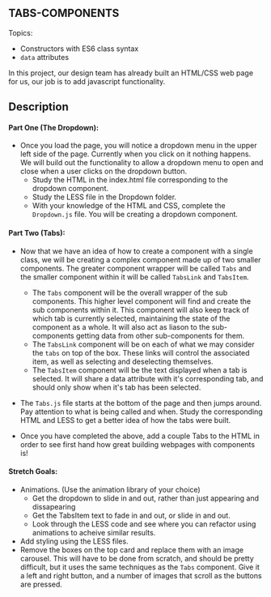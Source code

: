 **TABS-COMPONENTS**
----------------------------------

Topics:
* Constructors with ES6 class syntax
* `data` attributes

In this project, our design team has already built an HTML/CSS web page for us, our job is to add javascript functionality.

## Description

#### Part One (The Dropdown):
* Once you load the page, you will notice a dropdown menu in the upper left side of the page. Currently when you click on it nothing happens. We will build out the functionality to allow a dropdown menu to open and close when a user clicks on the dropdown button.
  * Study the HTML in the index.html file corresponding to the dropdown component.
  * Study the LESS file in the Dropdown folder.
  * With your knowledge of the HTML and CSS, complete the `Dropdown.js` file. You will be creating a dropdown component.

#### Part Two (Tabs):
* Now that we have an idea of how to create a component with a single class, we will be creating a complex component made up of two smaller components. The greater component wrapper will be called `Tabs` and the smaller component within it will be called `TabsLink` and `TabsItem`.
  * The `Tabs` component will be the overall wrapper of the sub components. This higher level component will find and create the sub components within it. This component will also keep track of which tab is currently selected, maintaining the state of the component as a whole. It will also act as liason to the sub-components getting data from other sub-components for them.
  * The `TabsLink` component will be on each of what we may consider the `tabs` on top of the box. These links will control the associated item, as well as selecting and deselecting themselves.
  * The `TabsItem` component will be the text displayed when a tab is selected. It will share a data attribute with it's corresponding tab, and should only show when it's tab has been selected.

* The `Tabs.js` file starts at the bottom of the page and then jumps around. Pay attention to what is being called and when. Study the corresponding HTML and LESS to get a better idea of how the tabs were built.

* Once you have completed the above, add a couple Tabs to the HTML in order to see first hand how great building webpages with components is!

#### Stretch Goals:
* Animations. (Use the animation library of your choice)
  * Get the dropdown to slide in and out, rather than just appearing and dissapearing
  * Get the TabsItem text to fade in and out, or slide in and out.
  * Look through the LESS code and see where you can refactor using animations to acheive similar results.
* Add styling using the LESS files.
* Remove the boxes on the top card and replace them with an image carousel. This will have to be done from scratch, and should be pretty difficult, but it uses the same techniques as the `Tabs` component. Give it a left and right button, and a number of images that scroll as the buttons are pressed.
